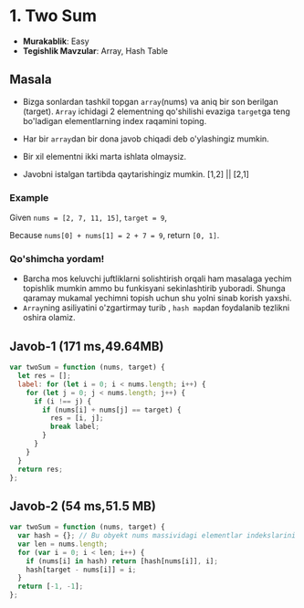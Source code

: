 # 1. Two Sum

- **Murakablik**: Easy
- **Tegishlik Mavzular**: Array, Hash Table

## Masala

- Bizga sonlardan tashkil topgan `array`(nums) va aniq bir son berilgan (target). `Array` ichidagi 2 elementning qo'shilishi evaziga `target`ga teng bo'ladigan elementlarning index raqamini toping.

- Har bir `array`dan bir dona javob chiqadi deb o'ylashingiz mumkin.

- Bir xil elementni ikki marta ishlata olmaysiz.

- Javobni istalgan tartibda qaytarishingiz mumkin. [1,2] || [2,1]

### Example

Given `nums = [2, 7, 11, 15]`, `target = 9`,

Because `nums[0] + nums[1] = 2 + 7 = 9`,
return `[0, 1]`.

### Qo'shimcha yordam!

- Barcha mos keluvchi juftliklarni solishtirish orqali ham masalaga yechim topishlik mumkin ammo bu funkisyani sekinlashtirib yuboradi. Shunga qaramay mukamal yechimni topish uchun shu yolni sinab korish yaxshi.
- `Array`ning asiliyatini o'zgartirmay turib , `hash map`dan foydalanib tezlikni oshira olamiz.

## Javob-1 (171 ms,49.64MB)

```javascript
var twoSum = function (nums, target) {
  let res = [];
  label: for (let i = 0; i < nums.length; i++) {
    for (let j = 0; j < nums.length; j++) {
      if (i !== j) {
        if (nums[i] + nums[j] == target) {
          res = [i, j];
          break label;
        }
      }
    }
  }
  return res;
};
```

## Javob-2 (54 ms,51.5 MB)

```javascript
var twoSum = function (nums, target) {
  var hash = {}; // Bu obyekt nums massividagi elementlar indekslarini saqlash uchun xesh-jadval sifatida ishlatiladi.
  var len = nums.length;
  for (var i = 0; i < len; i++) {
    if (nums[i] in hash) return [hash[nums[i]], i];
    hash[target - nums[i]] = i;
  }
  return [-1, -1];
};
```
